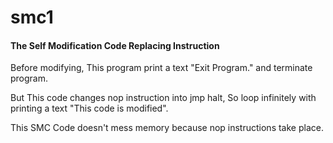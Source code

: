# smc1

#### The Self Modification Code Replacing Instruction

Before modifying, This program print a text "Exit Program." and terminate program.

But This code changes nop instruction into jmp halt, So loop infinitely with printing a text "This code is modified".

This SMC Code doesn't mess memory because nop instructions take place.
